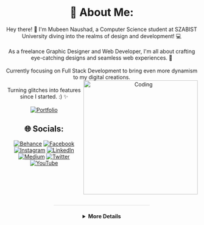 <div style="text-align: center;">

# 💫 About Me:
Hey there! 👋 I'm Mubeen Naushad, a Computer Science student at SZABIST University diving into the realms of design and development! 💻<br><br>As a freelance Graphic Designer and Web Developer, I'm all about crafting eye-catching designs and seamless web experiences. 🚀<br><br>Currently focusing on Full Stack Development to bring even more dynamism to my digital creations.<br><img align="right" alt="Coding" width="300" src="https://s5.gifyu.com/images/Sjprp.gif"><br>Turning glitches into features since I started. :) ✨<br><br >[![Portfolio](https://img.shields.io/badge/Portfolio-1769ff?style=for-the-badge&logo=github&logoColor=white)](https://mubeennaushad.me)<br>

## 🌐 Socials:
[![Behance](https://img.shields.io/badge/Behance-1769ff?logo=behance&logoColor=white)](https://behance.net/mubeennaushad) [![Facebook](https://img.shields.io/badge/Facebook-%231877F2.svg?logo=Facebook&logoColor=white)](https://facebook.com/MubeenNaushad) [![Instagram](https://img.shields.io/badge/Instagram-%23E4405F.svg?logo=Instagram&logoColor=white)](https://instagram.com/mubeenalyy_) [![LinkedIn](https://img.shields.io/badge/LinkedIn-%230077B5.svg?logo=linkedin&logoColor=white)](https://linkedin.com/in/mubeen-naushad) [![Medium](https://img.shields.io/badge/Medium-12100E?logo=medium&logoColor=white)](https://medium.com/@mubeennaushad) [![Twitter](https://img.shields.io/badge/Twitter-%231DA1F2.svg?logo=Twitter&logoColor=white)](https://twitter.com/MubeenNaushad) [![YouTube](https://img.shields.io/badge/YouTube-%23FF0000.svg?logo=YouTube&logoColor=white)](https://www.youtube.com/channel/UCRqFd0wtmfszhQbMnfSscXA) 
<br> <br> 
<br >

<br ><br >
<div id="detailsSection" align="center">
  
<hr style="width: 50%; margin: 20px 0; background-color: #ddd; height: 1px; border: none;">
  
<details>

  <summary><b>More Details</b></summary>


# 📊 GitHub Stats:
<!-- <img src="https://github-readme-stats.vercel.app/api?username=MubeenNaushad&theme=monokai&hide_border=false&include_all_commits=false&count_private=false" /><br/> -->
<img src="https://github-readme-streak-stats.herokuapp.com/?user=MubeenNaushad&theme=monokai&hide_border=false" /><br/>
<img src="https://github-readme-stats.vercel.app/api/top-langs/?username=MubeenNaushad&theme=monokai&hide_border=false&include_all_commits=false&count_private=false&layout=compact" />

## 🏆 GitHub Trophies
<img src="https://github-profile-trophy.vercel.app/?username=MubeenNaushad&theme=monokai&no-frame=false&no-bg=false&margin-w=3" />

<!-- ### 🔝 Top Contributed Repo
<img src="https://github-contributor-stats.vercel.app/api?username=MubeenNaushad&limit=5&theme=monokai&combine_all_yearly_contributions=true" />
-->

---
[![](https://visitcount.itsvg.in/api?id=MubeenNaushad&icon=2&color=9)](https://visitcount.itsvg.in)
</div>
</details>
</div>
